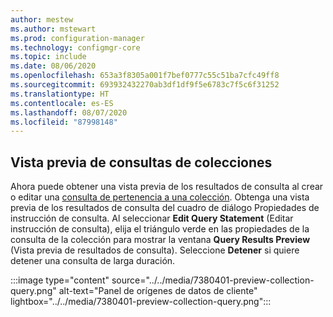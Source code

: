 ```yaml
---
author: mestew
ms.author: mstewart
ms.prod: configuration-manager
ms.technology: configmgr-core
ms.topic: include
ms.date: 08/06/2020
ms.openlocfilehash: 653a3f8305a001f7bef0777c55c51ba7cfc49ff8
ms.sourcegitcommit: 693932432270ab3df1df9f5e6783c7f5c6f31252
ms.translationtype: HT
ms.contentlocale: es-ES
ms.lasthandoff: 08/07/2020
ms.locfileid: "87998148"
---
```

## <a name="collection-query-preview"></a>Vista previa de consultas de colecciones
<!--7380401-->
Ahora puede obtener una vista previa de los resultados de consulta al crear o editar una [consulta de pertenencia a una colección](../../../../clients/manage/collections/create-collections.md#bkmk-query). Obtenga una vista previa de los resultados de consulta del cuadro de diálogo Propiedades de instrucción de consulta. Al seleccionar **Edit Query Statement** (Editar instrucción de consulta), elija el triángulo verde en las propiedades de la consulta de la colección para mostrar la ventana **Query Results Preview** (Vista previa de resultados de consulta). Seleccione **Detener** si quiere detener una consulta de larga duración.

:::image type="content" source="../../media/7380401-preview-collection-query.png" alt-text="Panel de orígenes de datos de cliente" lightbox="../../media/7380401-preview-collection-query.png":::